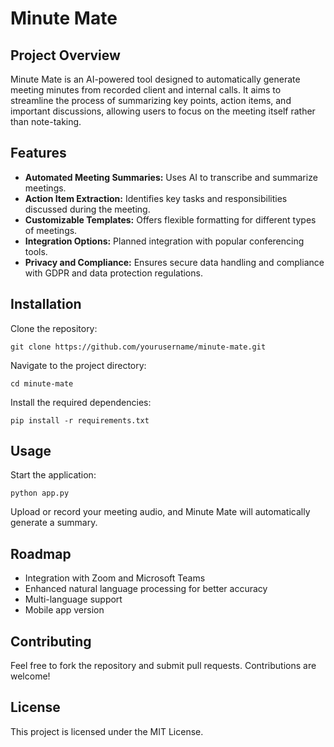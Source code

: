 # Minute Mate

## Project Overview
Minute Mate is an AI-powered tool designed to automatically generate meeting minutes from recorded client and internal calls. It aims to streamline the process of summarizing key points, action items, and important discussions, allowing users to focus on the meeting itself rather than note-taking.

## Features
- **Automated Meeting Summaries:** Uses AI to transcribe and summarize meetings.
- **Action Item Extraction:** Identifies key tasks and responsibilities discussed during the meeting.
- **Customizable Templates:** Offers flexible formatting for different types of meetings.
- **Integration Options:** Planned integration with popular conferencing tools.
- **Privacy and Compliance:** Ensures secure data handling and compliance with GDPR and data protection regulations.

## Installation
Clone the repository:
```
git clone https://github.com/yourusername/minute-mate.git
```
Navigate to the project directory:
```
cd minute-mate
```
Install the required dependencies:
```
pip install -r requirements.txt
```

## Usage
Start the application:
```
python app.py
```
Upload or record your meeting audio, and Minute Mate will automatically generate a summary.

## Roadmap
- Integration with Zoom and Microsoft Teams
- Enhanced natural language processing for better accuracy
- Multi-language support
- Mobile app version

## Contributing
Feel free to fork the repository and submit pull requests. Contributions are welcome!

## License
This project is licensed under the MIT License.

